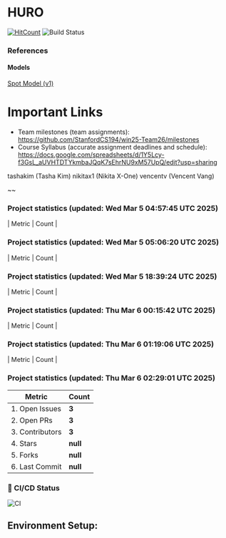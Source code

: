 # HURO

[![HitCount](https://hits.dwyl.com/StanfordCS194/win25-Team26.svg?style=flat-square)](http://hits.dwyl.com/StanfordCS194/win25-Team26)
![Build Status](https://github.com/StanfordCS194/win25-Team26/actions/workflows/c-cpp.yml/badge.svg)

### References

#### Models
[Spot Model (v1)](https://sketchfab.com/3d-models/old-spot-mini-rigged-5dcbee77730640269cef5bd2587e328a)

# Important Links
- Team milestones (team assignments): https://github.com/StanfordCS194/win25-Team26/milestones
- Course Syllabus (accurate assignment deadlines and schedule): https://docs.google.com/spreadsheets/d/1Y5Lcy-f3GsL_aUVHTDTYkmbaJQqK7sEhrNU9xM57UpQ/edit?usp=sharing

tashakim (Tasha Kim)
nikitax1 (Nikita X-One)
vencentv (Vencent Vang)

~~

### Project statistics (updated: Wed Mar  5 04:57:45 UTC 2025)

| Metric            | Count |
### Project statistics (updated: Wed Mar  5 05:06:20 UTC 2025)

| Metric            | Count |
### Project statistics (updated: Wed Mar  5 18:39:24 UTC 2025)

| Metric            | Count |
### Project statistics (updated: Thu Mar  6 00:15:42 UTC 2025)

| Metric            | Count |
### Project statistics (updated: Thu Mar  6 01:19:06 UTC 2025)

| Metric            | Count |
### Project statistics (updated: Thu Mar  6 02:29:01 UTC 2025)

| Metric            | Count |
|-------------------|-------|
| 1. Open Issues    | **3** |
| 2. Open PRs      | **3** |
| 3. Contributors   | **3** |
| 4. Stars         | **null** |
| 5. Forks         | **null** |
| 6. Last Commit   | **null** |

### 📌 CI/CD Status
![CI](https://img.shields.io/badge/CI-Unknown-lightgrey?style=flat-square)
## Environment Setup:
